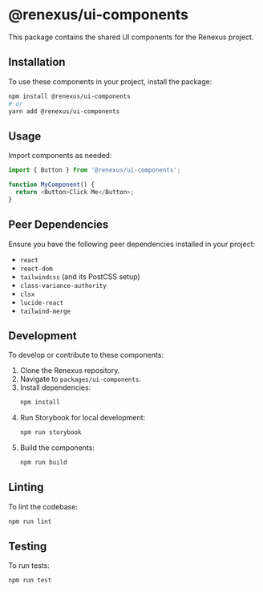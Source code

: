 # @renexus/ui-components

This package contains the shared UI components for the Renexus project.

## Installation

To use these components in your project, install the package:

```bash
npm install @renexus/ui-components
# or
yarn add @renexus/ui-components
```

## Usage

Import components as needed:

```typescript
import { Button } from '@renexus/ui-components';

function MyComponent() {
  return <Button>Click Me</Button>;
}
```

## Peer Dependencies

Ensure you have the following peer dependencies installed in your project:

- `react`
- `react-dom`
- `tailwindcss` (and its PostCSS setup)
- `class-variance-authority`
- `clsx`
- `lucide-react`
- `tailwind-merge`

## Development

To develop or contribute to these components:

1. Clone the Renexus repository.
2. Navigate to `packages/ui-components`.
3. Install dependencies:
   ```bash
   npm install
   ```
4. Run Storybook for local development:
   ```bash
   npm run storybook
   ```
5. Build the components:
   ```bash
   npm run build
   ```

## Linting

To lint the codebase:

```bash
npm run lint
```

## Testing

To run tests:

```bash
npm run test
```
